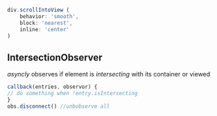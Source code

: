 ```js
div.scrollIntoView (  
	behavior: 'smooth',
    block: 'nearest',
    inline: 'center'
)
```


## IntersectionObserver

*asyncly* observes if element is *intersecting* with its container or viewed

```jsx
callback(entries, observor) { 
// do something when !entry.isIntersecting
}
obs.disconnect() //unbobserve all
```